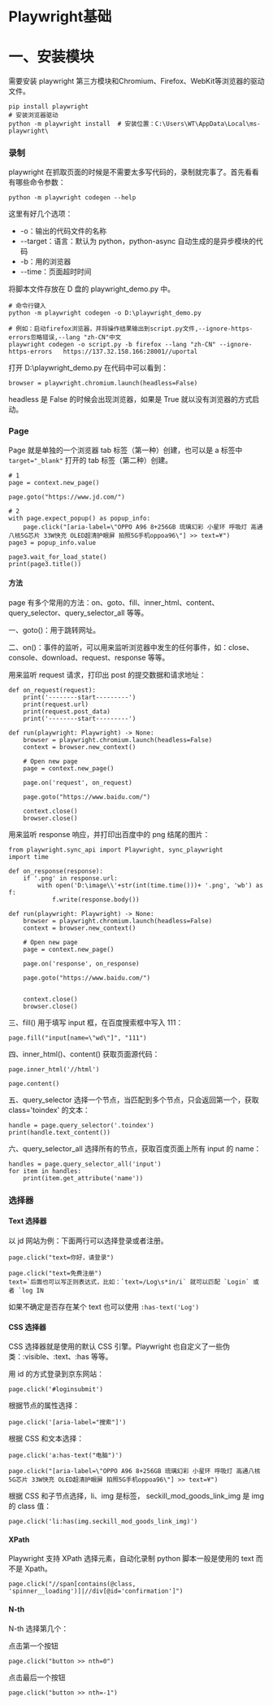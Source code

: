 # Playwright基础

# 一、安装模块

需要安装 playwright 第三方模块和Chromium、Firefox、WebKit等浏览器的驱动文件。

```
pip install playwright
# 安装浏览器驱动
python -m playwright install  # 安装位置：C:\Users\WT\AppData\Local\ms-playwright\

```

### 录制

playwright 在抓取页面的时候是不需要太多写代码的，录制就完事了。首先看看有哪些命令参数：

```
python -m playwright codegen --help
```

这里有好几个选项：

- -o：输出的代码文件的名称
- --target：语言：默认为 python，python-async 自动生成的是异步模块的代码
- -b：用的浏览器
- --time：页面超时时间

将脚本文件存放在 D 盘的 playwright_demo.py 中。

```
# 命令行键入
python -m playwright codegen -o D:\playwright_demo.py

# 例如：启动firefox浏览器，并将操作结果输出到script.py文件,--ignore-https-errors忽略错误,--lang "zh-CN"中文
playwright codegen -o script.py -b firefox --lang "zh-CN" --ignore-https-errors   https://137.32.158.166:28001//uportal
```

打开 D:\playwright_demo.py 在代码中可以看到：

```
browser = playwright.chromium.launch(headless=False)
```

headless 是 False 的时候会出现浏览器，如果是 True 就以没有浏览器的方式启动。

### Page

Page 就是单独的一个浏览器 tab 标签（第一种）创建，也可以是 a 标签中 `target="_blank"` 打开的 tab 标签（第二种）创建。

```
# 1
page = context.new_page()

page.goto("https://www.jd.com/")

# 2
with page.expect_popup() as popup_info:
    page.click("[aria-label=\"OPPO A96 8+256GB 琉璃幻彩 小星环 呼吸灯 高通八核5G芯片 33W快充 OLED超清护眼屏 拍照5G手机oppoa96\"] >> text=¥")
page3 = popup_info.value

page3.wait_for_load_state()
print(page3.title())
```

#### 方法

page 有多个常用的方法：on、goto、fill、inner_html、content、query_selector、query_selector_all 等等。

一、goto()：用于跳转网址。

二、on()：事件的监听，可以用来监听浏览器中发生的任何事件，如：close、console、download、request、response 等等。

用来监听 request 请求，打印出 post 的提交数据和请求地址：

```
def on_request(request):
    print('--------start---------')
    print(request.url)
    print(request.post_data)
    print('--------start---------')

def run(playwright: Playwright) -> None:
    browser = playwright.chromium.launch(headless=False)
    context = browser.new_context()
    
    # Open new page
    page = context.new_page()

    page.on('request', on_request)

    page.goto("https://www.baidu.com/")

    context.close()
    browser.close()
```

用来监听 response 响应，并打印出百度中的 png 结尾的图片：

```
from playwright.sync_api import Playwright, sync_playwright
import time

def on_response(response):
    if '.png' in response.url:
        with open('D:\image\\'+str(int(time.time()))+ '.png', 'wb') as f:
            f.write(response.body())

def run(playwright: Playwright) -> None:
    browser = playwright.chromium.launch(headless=False)
    context = browser.new_context()
    
    # Open new page
    page = context.new_page()

    page.on('response', on_response)

    page.goto("https://www.baidu.com/")


    context.close()
    browser.close()
```

三、fill() 用于填写 input 框，在百度搜索框中写入 111：

```
page.fill("input[name=\"wd\"]", "111")
```

四、inner_html()、content() 获取页面源代码：

```
page.inner_html('//html')

page.content()
```

五、query_selector 选择一个节点，当匹配到多个节点，只会返回第一个，获取 class='toindex' 的文本：

```
handle = page.query_selector('.toindex')
print(handle.text_content())
```

六、query_selector_all 选择所有的节点，获取百度页面上所有 input 的 name：

```
handles = page.query_selector_all('input')
for item in handles:
    print(item.get_attribute('name'))
```

### 选择器

#### Text 选择器

以 jd 网站为例：下面两行可以选择登录或者注册。

```
page.click("text=你好，请登录")
    
page.click("text=免费注册")
text=`后面也可以写正则表达式，比如：`text=/Log\s*in/i` 就可以匹配 `Login` 或者 `log IN
```

如果不确定是否存在某个 text 也可以使用 `:has-text('Log')`

#### CSS 选择器

CSS 选择器就是使用的默认 CSS 引擎。Playwright 也自定义了一些伪类：:visible、:text、:has 等等。

用 id 的方式登录到京东网站：

```
page.click('#loginsubmit')
```

根据节点的属性选择：

```
page.click('[aria-label="搜索"]')
```

根据 CSS 和文本选择：

```
page.click('a:has-text("电脑")')

page.click("[aria-label=\"OPPO A96 8+256GB 琉璃幻彩 小星环 呼吸灯 高通八核5G芯片 33W快充 OLED超清护眼屏 拍照5G手机oppoa96\"] >> text=¥")
```

根据 CSS 和子节点选择，li、img 是标签， seckill_mod_goods_link_img 是 img 的 class 值：

```
page.click('li:has(img.seckill_mod_goods_link_img)')
```

#### XPath

Playwright 支持 XPath 选择元素，自动化录制 python 脚本一般是使用的 text 而不是 Xpath。

```
page.click("//span[contains(@class, 'spinner__loading')]|//div[@id='confirmation']")
```

#### N-th

N-th 选择第几个：

点击第一个按钮

```
page.click("button >> nth=0")
```

点击最后一个按钮

```
page.click("button >> nth=-1")
```